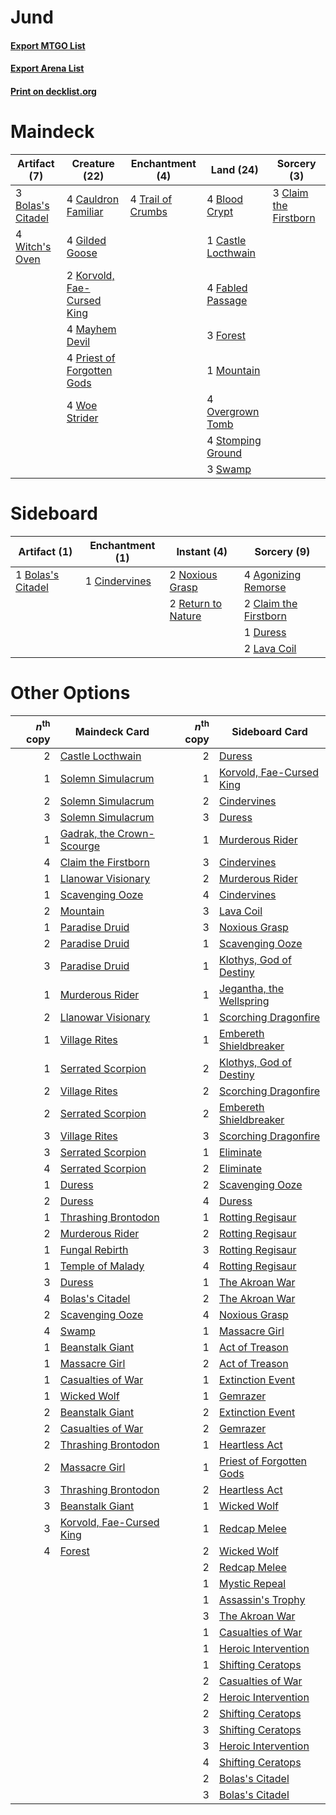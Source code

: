 # Jund

#### [Export MTGO List](../collection/Jund/Jund.txt)
#### [Export Arena List](../collection/Jund/Jund_arena.txt)
#### [Print on decklist.org](http://decklist.org/?deckmain=4%09Blood%20Crypt%0A3%09Bolas's%20Citadel%0A1%09Castle%20Locthwain%0A4%09Cauldron%20Familiar%0A3%09Claim%20the%20Firstborn%0A4%09Fabled%20Passage%0A3%09Forest%0A4%09Gilded%20Goose%0A2%09Korvold,%20Fae-Cursed%20King%0A4%09Mayhem%20Devil%0A1%09Mountain%0A4%09Overgrown%20Tomb%0A4%09Priest%20of%20Forgotten%20Gods%0A4%09Stomping%20Ground%0A3%09Swamp%0A4%09Trail%20of%20Crumbs%0A4%09Witch's%20Oven%0A4%09Woe%20Strider&deckside=4%09Agonizing%20Remorse%0A1%09Bolas's%20Citadel%0A1%09Cindervines%0A2%09Claim%20the%20Firstborn%0A1%09Duress%0A2%09Lava%20Coil%0A2%09Noxious%20Grasp%0A2%09Return%20to%20Nature)
# Maindeck

|                                        Artifact (7)                                        |                                            Creature (22)                                            |                                      Enchantment (4)                                       |                                          Land (24)                                          |                                          Sorcery (3)                                           |
|--------------------------------------------------------------------------------------------|-----------------------------------------------------------------------------------------------------|--------------------------------------------------------------------------------------------|---------------------------------------------------------------------------------------------|------------------------------------------------------------------------------------------------|
|3 [Bolas's Citadel](http://gatherer.wizards.com/Pages/Card/Details.aspx?multiverseid=461006)|4 [Cauldron Familiar](http://gatherer.wizards.com/Pages/Card/Details.aspx?multiverseid=473043)       |4 [Trail of Crumbs](http://gatherer.wizards.com/Pages/Card/Details.aspx?multiverseid=473141)|4 [Blood Crypt](http://gatherer.wizards.com/Pages/Card/Details.aspx?multiverseid=97102)      |3 [Claim the Firstborn](http://gatherer.wizards.com/Pages/Card/Details.aspx?multiverseid=473080)|
|4 [Witch's Oven](http://gatherer.wizards.com/Pages/Card/Details.aspx?multiverseid=473199)   |4 [Gilded Goose](http://gatherer.wizards.com/Pages/Card/Details.aspx?multiverseid=473122)            |                                                                                            |1 [Castle Locthwain](http://gatherer.wizards.com/Pages/Card/Details.aspx?multiverseid=473203)|                                                                                                |
|                                                                                            |2 [Korvold, Fae-Cursed King](http://gatherer.wizards.com/Pages/Card/Details.aspx?multiverseid=476047)|                                                                                            |4 [Fabled Passage](http://gatherer.wizards.com/Pages/Card/Details.aspx?multiverseid=473206)  |                                                                                                |
|                                                                                            |4 [Mayhem Devil](http://gatherer.wizards.com/Pages/Card/Details.aspx?multiverseid=461131)            |                                                                                            |3 [Forest](http://gatherer.wizards.com/Pages/Card/Details.aspx?multiverseid=439860)          |                                                                                                |
|                                                                                            |4 [Priest of Forgotten Gods](http://gatherer.wizards.com/Pages/Card/Details.aspx?multiverseid=457227)|                                                                                            |1 [Mountain](http://gatherer.wizards.com/Pages/Card/Details.aspx?multiverseid=439859)        |                                                                                                |
|                                                                                            |4 [Woe Strider](http://gatherer.wizards.com/Pages/Card/Details.aspx?multiverseid=476374)             |                                                                                            |4 [Overgrown Tomb](http://gatherer.wizards.com/Pages/Card/Details.aspx?multiverseid=405103)  |                                                                                                |
|                                                                                            |                                                                                                     |                                                                                            |4 [Stomping Ground](http://gatherer.wizards.com/Pages/Card/Details.aspx?multiverseid=405110) |                                                                                                |
|                                                                                            |                                                                                                     |                                                                                            |3 [Swamp](http://gatherer.wizards.com/Pages/Card/Details.aspx?multiverseid=439858)           |                                                                                                |


# Sideboard

|                                        Artifact (1)                                        |                                    Enchantment (1)                                     |                                         Instant (4)                                         |                                          Sorcery (9)                                           |
|--------------------------------------------------------------------------------------------|----------------------------------------------------------------------------------------|---------------------------------------------------------------------------------------------|------------------------------------------------------------------------------------------------|
|1 [Bolas's Citadel](http://gatherer.wizards.com/Pages/Card/Details.aspx?multiverseid=461006)|1 [Cindervines](http://gatherer.wizards.com/Pages/Card/Details.aspx?multiverseid=457305)|2 [Noxious Grasp](http://gatherer.wizards.com/Pages/Card/Details.aspx?multiverseid=466864)   |4 [Agonizing Remorse](http://gatherer.wizards.com/Pages/Card/Details.aspx?multiverseid=476334)  |
|                                                                                            |                                                                                        |2 [Return to Nature](http://gatherer.wizards.com/Pages/Card/Details.aspx?multiverseid=461102)|2 [Claim the Firstborn](http://gatherer.wizards.com/Pages/Card/Details.aspx?multiverseid=473080)|
|                                                                                            |                                                                                        |                                                                                             |1 [Duress](http://gatherer.wizards.com/Pages/Card/Details.aspx?multiverseid=14557)              |
|                                                                                            |                                                                                        |                                                                                             |2 [Lava Coil](http://gatherer.wizards.com/Pages/Card/Details.aspx?multiverseid=452858)          |


# Other Options

|*n*<sup>th</sup> copy|                                           Maindeck Card                                            |*n*<sup>th</sup> copy|                                          Sideboard Card                                           |
|--------------------:|----------------------------------------------------------------------------------------------------|--------------------:|---------------------------------------------------------------------------------------------------|
|                    2|[Castle Locthwain](http://gatherer.wizards.com/Pages/Card/Details.aspx?multiverseid=473203)         |                    2|[Duress](http://gatherer.wizards.com/Pages/Card/Details.aspx?multiverseid=14557)                   |
|                    1|[Solemn Simulacrum](http://gatherer.wizards.com/Pages/Card/Details.aspx?multiverseid=389682)        |                    1|[Korvold, Fae-Cursed King](http://gatherer.wizards.com/Pages/Card/Details.aspx?multiverseid=476047)|
|                    2|[Solemn Simulacrum](http://gatherer.wizards.com/Pages/Card/Details.aspx?multiverseid=389682)        |                    2|[Cindervines](http://gatherer.wizards.com/Pages/Card/Details.aspx?multiverseid=457305)             |
|                    3|[Solemn Simulacrum](http://gatherer.wizards.com/Pages/Card/Details.aspx?multiverseid=389682)        |                    3|[Duress](http://gatherer.wizards.com/Pages/Card/Details.aspx?multiverseid=14557)                   |
|                    1|[Gadrak, the Crown-Scourge](http://gatherer.wizards.com/Pages/Card/Details.aspx?multiverseid=485469)|                    1|[Murderous Rider](http://gatherer.wizards.com/Pages/Card/Details.aspx?multiverseid=473059)         |
|                    4|[Claim the Firstborn](http://gatherer.wizards.com/Pages/Card/Details.aspx?multiverseid=473080)      |                    3|[Cindervines](http://gatherer.wizards.com/Pages/Card/Details.aspx?multiverseid=457305)             |
|                    1|[Llanowar Visionary](http://gatherer.wizards.com/Pages/Card/Details.aspx?multiverseid=485516)       |                    2|[Murderous Rider](http://gatherer.wizards.com/Pages/Card/Details.aspx?multiverseid=473059)         |
|                    1|[Scavenging Ooze](http://gatherer.wizards.com/Pages/Card/Details.aspx?multiverseid=420783)          |                    4|[Cindervines](http://gatherer.wizards.com/Pages/Card/Details.aspx?multiverseid=457305)             |
|                    2|[Mountain](http://gatherer.wizards.com/Pages/Card/Details.aspx?multiverseid=439859)                 |                    3|[Lava Coil](http://gatherer.wizards.com/Pages/Card/Details.aspx?multiverseid=452858)               |
|                    1|[Paradise Druid](http://gatherer.wizards.com/Pages/Card/Details.aspx?multiverseid=461098)           |                    3|[Noxious Grasp](http://gatherer.wizards.com/Pages/Card/Details.aspx?multiverseid=466864)           |
|                    2|[Paradise Druid](http://gatherer.wizards.com/Pages/Card/Details.aspx?multiverseid=461098)           |                    1|[Scavenging Ooze](http://gatherer.wizards.com/Pages/Card/Details.aspx?multiverseid=420783)         |
|                    3|[Paradise Druid](http://gatherer.wizards.com/Pages/Card/Details.aspx?multiverseid=461098)           |                    1|[Klothys, God of Destiny](http://gatherer.wizards.com/Pages/Card/Details.aspx?multiverseid=476471) |
|                    1|[Murderous Rider](http://gatherer.wizards.com/Pages/Card/Details.aspx?multiverseid=473059)          |                    1|[Jegantha, the Wellspring](http://gatherer.wizards.com/Pages/Card/Details.aspx?multiverseid=479742)|
|                    2|[Llanowar Visionary](http://gatherer.wizards.com/Pages/Card/Details.aspx?multiverseid=485516)       |                    1|[Scorching Dragonfire](http://gatherer.wizards.com/Pages/Card/Details.aspx?multiverseid=473101)    |
|                    1|[Village Rites](http://gatherer.wizards.com/Pages/Card/Details.aspx?multiverseid=485449)            |                    1|[Embereth Shieldbreaker](http://gatherer.wizards.com/Pages/Card/Details.aspx?multiverseid=473084)  |
|                    1|[Serrated Scorpion](http://gatherer.wizards.com/Pages/Card/Details.aspx?multiverseid=479619)        |                    2|[Klothys, God of Destiny](http://gatherer.wizards.com/Pages/Card/Details.aspx?multiverseid=476471) |
|                    2|[Village Rites](http://gatherer.wizards.com/Pages/Card/Details.aspx?multiverseid=485449)            |                    2|[Scorching Dragonfire](http://gatherer.wizards.com/Pages/Card/Details.aspx?multiverseid=473101)    |
|                    2|[Serrated Scorpion](http://gatherer.wizards.com/Pages/Card/Details.aspx?multiverseid=479619)        |                    2|[Embereth Shieldbreaker](http://gatherer.wizards.com/Pages/Card/Details.aspx?multiverseid=473084)  |
|                    3|[Village Rites](http://gatherer.wizards.com/Pages/Card/Details.aspx?multiverseid=485449)            |                    3|[Scorching Dragonfire](http://gatherer.wizards.com/Pages/Card/Details.aspx?multiverseid=473101)    |
|                    3|[Serrated Scorpion](http://gatherer.wizards.com/Pages/Card/Details.aspx?multiverseid=479619)        |                    1|[Eliminate](http://gatherer.wizards.com/Pages/Card/Details.aspx?multiverseid=485420)               |
|                    4|[Serrated Scorpion](http://gatherer.wizards.com/Pages/Card/Details.aspx?multiverseid=479619)        |                    2|[Eliminate](http://gatherer.wizards.com/Pages/Card/Details.aspx?multiverseid=485420)               |
|                    1|[Duress](http://gatherer.wizards.com/Pages/Card/Details.aspx?multiverseid=14557)                    |                    2|[Scavenging Ooze](http://gatherer.wizards.com/Pages/Card/Details.aspx?multiverseid=420783)         |
|                    2|[Duress](http://gatherer.wizards.com/Pages/Card/Details.aspx?multiverseid=14557)                    |                    4|[Duress](http://gatherer.wizards.com/Pages/Card/Details.aspx?multiverseid=14557)                   |
|                    1|[Thrashing Brontodon](http://gatherer.wizards.com/Pages/Card/Details.aspx?multiverseid=456570)      |                    1|[Rotting Regisaur](http://gatherer.wizards.com/Pages/Card/Details.aspx?multiverseid=466865)        |
|                    2|[Murderous Rider](http://gatherer.wizards.com/Pages/Card/Details.aspx?multiverseid=473059)          |                    2|[Rotting Regisaur](http://gatherer.wizards.com/Pages/Card/Details.aspx?multiverseid=466865)        |
|                    1|[Fungal Rebirth](http://gatherer.wizards.com/Pages/Card/Details.aspx?multiverseid=485505)           |                    3|[Rotting Regisaur](http://gatherer.wizards.com/Pages/Card/Details.aspx?multiverseid=466865)        |
|                    1|[Temple of Malady](http://gatherer.wizards.com/Pages/Card/Details.aspx?multiverseid=380515)         |                    4|[Rotting Regisaur](http://gatherer.wizards.com/Pages/Card/Details.aspx?multiverseid=466865)        |
|                    3|[Duress](http://gatherer.wizards.com/Pages/Card/Details.aspx?multiverseid=14557)                    |                    1|[The Akroan War](http://gatherer.wizards.com/Pages/Card/Details.aspx?multiverseid=476375)          |
|                    4|[Bolas's Citadel](http://gatherer.wizards.com/Pages/Card/Details.aspx?multiverseid=461006)          |                    2|[The Akroan War](http://gatherer.wizards.com/Pages/Card/Details.aspx?multiverseid=476375)          |
|                    2|[Scavenging Ooze](http://gatherer.wizards.com/Pages/Card/Details.aspx?multiverseid=420783)          |                    4|[Noxious Grasp](http://gatherer.wizards.com/Pages/Card/Details.aspx?multiverseid=466864)           |
|                    4|[Swamp](http://gatherer.wizards.com/Pages/Card/Details.aspx?multiverseid=439858)                    |                    1|[Massacre Girl](http://gatherer.wizards.com/Pages/Card/Details.aspx?multiverseid=461026)           |
|                    1|[Beanstalk Giant](http://gatherer.wizards.com/Pages/Card/Details.aspx?multiverseid=473111)          |                    1|[Act of Treason](http://gatherer.wizards.com/Pages/Card/Details.aspx?multiverseid=442107)          |
|                    1|[Massacre Girl](http://gatherer.wizards.com/Pages/Card/Details.aspx?multiverseid=461026)            |                    2|[Act of Treason](http://gatherer.wizards.com/Pages/Card/Details.aspx?multiverseid=442107)          |
|                    1|[Casualties of War](http://gatherer.wizards.com/Pages/Card/Details.aspx?multiverseid=461114)        |                    1|[Extinction Event](http://gatherer.wizards.com/Pages/Card/Details.aspx?multiverseid=479608)        |
|                    1|[Wicked Wolf](http://gatherer.wizards.com/Pages/Card/Details.aspx?multiverseid=473143)              |                    1|[Gemrazer](http://gatherer.wizards.com/Pages/Card/Details.aspx?multiverseid=479675)                |
|                    2|[Beanstalk Giant](http://gatherer.wizards.com/Pages/Card/Details.aspx?multiverseid=473111)          |                    2|[Extinction Event](http://gatherer.wizards.com/Pages/Card/Details.aspx?multiverseid=479608)        |
|                    2|[Casualties of War](http://gatherer.wizards.com/Pages/Card/Details.aspx?multiverseid=461114)        |                    2|[Gemrazer](http://gatherer.wizards.com/Pages/Card/Details.aspx?multiverseid=479675)                |
|                    2|[Thrashing Brontodon](http://gatherer.wizards.com/Pages/Card/Details.aspx?multiverseid=456570)      |                    1|[Heartless Act](http://gatherer.wizards.com/Pages/Card/Details.aspx?multiverseid=479611)           |
|                    2|[Massacre Girl](http://gatherer.wizards.com/Pages/Card/Details.aspx?multiverseid=461026)            |                    1|[Priest of Forgotten Gods](http://gatherer.wizards.com/Pages/Card/Details.aspx?multiverseid=457227)|
|                    3|[Thrashing Brontodon](http://gatherer.wizards.com/Pages/Card/Details.aspx?multiverseid=456570)      |                    2|[Heartless Act](http://gatherer.wizards.com/Pages/Card/Details.aspx?multiverseid=479611)           |
|                    3|[Beanstalk Giant](http://gatherer.wizards.com/Pages/Card/Details.aspx?multiverseid=473111)          |                    1|[Wicked Wolf](http://gatherer.wizards.com/Pages/Card/Details.aspx?multiverseid=473143)             |
|                    3|[Korvold, Fae-Cursed King](http://gatherer.wizards.com/Pages/Card/Details.aspx?multiverseid=476047) |                    1|[Redcap Melee](http://gatherer.wizards.com/Pages/Card/Details.aspx?multiverseid=473097)            |
|                    4|[Forest](http://gatherer.wizards.com/Pages/Card/Details.aspx?multiverseid=439860)                   |                    2|[Wicked Wolf](http://gatherer.wizards.com/Pages/Card/Details.aspx?multiverseid=473143)             |
|                     |                                                                                                    |                    2|[Redcap Melee](http://gatherer.wizards.com/Pages/Card/Details.aspx?multiverseid=473097)            |
|                     |                                                                                                    |                    1|[Mystic Repeal](http://gatherer.wizards.com/Pages/Card/Details.aspx?multiverseid=476431)           |
|                     |                                                                                                    |                    1|[Assassin's Trophy](http://gatherer.wizards.com/Pages/Card/Details.aspx?multiverseid=452902)       |
|                     |                                                                                                    |                    3|[The Akroan War](http://gatherer.wizards.com/Pages/Card/Details.aspx?multiverseid=476375)          |
|                     |                                                                                                    |                    1|[Casualties of War](http://gatherer.wizards.com/Pages/Card/Details.aspx?multiverseid=461114)       |
|                     |                                                                                                    |                    1|[Heroic Intervention](http://gatherer.wizards.com/Pages/Card/Details.aspx?multiverseid=423776)     |
|                     |                                                                                                    |                    1|[Shifting Ceratops](http://gatherer.wizards.com/Pages/Card/Details.aspx?multiverseid=466948)       |
|                     |                                                                                                    |                    2|[Casualties of War](http://gatherer.wizards.com/Pages/Card/Details.aspx?multiverseid=461114)       |
|                     |                                                                                                    |                    2|[Heroic Intervention](http://gatherer.wizards.com/Pages/Card/Details.aspx?multiverseid=423776)     |
|                     |                                                                                                    |                    2|[Shifting Ceratops](http://gatherer.wizards.com/Pages/Card/Details.aspx?multiverseid=466948)       |
|                     |                                                                                                    |                    3|[Shifting Ceratops](http://gatherer.wizards.com/Pages/Card/Details.aspx?multiverseid=466948)       |
|                     |                                                                                                    |                    3|[Heroic Intervention](http://gatherer.wizards.com/Pages/Card/Details.aspx?multiverseid=423776)     |
|                     |                                                                                                    |                    4|[Shifting Ceratops](http://gatherer.wizards.com/Pages/Card/Details.aspx?multiverseid=466948)       |
|                     |                                                                                                    |                    2|[Bolas's Citadel](http://gatherer.wizards.com/Pages/Card/Details.aspx?multiverseid=461006)         |
|                     |                                                                                                    |                    3|[Bolas's Citadel](http://gatherer.wizards.com/Pages/Card/Details.aspx?multiverseid=461006)         |

